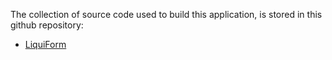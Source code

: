 The collection of source code used to build this application, is stored in this github repository:
- [LiquiForm](https://github.com/AmcorPackaging/LiquiForm)
